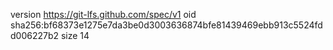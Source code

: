 version https://git-lfs.github.com/spec/v1
oid sha256:bf68373e1275e7da3be0d3003636874bfe81439469ebb913c5524fdd006227b2
size 14

